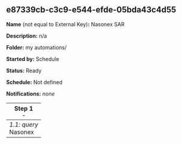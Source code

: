 ## e87339cb-c3c9-e544-efde-05bda43c4d55

**Name** (not equal to External Key)**:** Nasonex SAR

**Description:** n/a

**Folder:** my automations/

**Started by:** Schedule

**Status:** Ready

**Schedule:** Not defined

**Notifications:** _none_


| Step 1<br>_<small>-</small>_ |
| --- |
| _1.1: query_<br>Nasonex |
